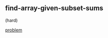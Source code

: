 ## find-array-given-subset-sums
(hard)

<a href="https://leetcode.com/problems/find-array-given-subset-sums/">problem</a>
